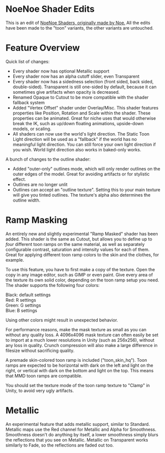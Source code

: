 # NoeNoe Shader Edits

This is an edit of [NoeNoe Shaders, originally made by Noe.](https://vrcat.club/threads/updated-29-5-18-noenoe-shaders.157/) All the edits have been made to the "toon" variants, the other variants are untouched.

# Feature Overview

Quick list of changes:

* Every shader now has optional Metallic support
* Every shader now has an alpha cutoff slider, even Transparent
* Every shader now has a sidedness selection (front sided, back sided, double-sided). Transparent is still one-sided by default, because it can sometimes give artifacts when opacity is decreased.
* Renamed Opaque to Cutout to be more compatible with the shader fallback system
* Added "Vertex Offset" shader under Overlay/Misc. This shader features properties like Position, Rotation and Scale within the shader. These properties can be animated. Great for niche uses that would otherwise break the IK, such as up/down floating animations, upside-down models, or scaling.
* All shaders can now use the world's light direction. The Static Toon Light direction will be used as a "fallback" if the world has no meaningful light direction. You can still force your own light direction if you wish. World light direction also works in baked-only works.

A bunch of changes to the outline shader:

* Added "outer-only" outlines mode, which will only render outlines on the outer edges of the model. Great for avoiding artifacts or for stylistic effect.
* Outlines are no longer unlit
* Outlines can accept an "outline texture". Setting this to your main texture will give you tinted outlines. The texture's alpha also determines the outline width.

# Ramp Masking

An entirely new and slightly experimental "Ramp Masked" shader has been added. This shader is the same as Cutout, but allows you to define up to *four* different toon ramps on the same material, as well as separately configurable contrast, saturation and intensity values for each of them. Great for applying different toon ramp colors to the skin and the clothes, for example.

To use this feature, you have to first make a copy of the texture. Open the copy in any image editor, such as GIMP or even paint. Give every area of the texture its own solid
color, depending on the toon ramp setup you need. The shader supports the following four colors:

Black: default settings  
Red: R settings  
Green: G settings  
Blue: B settings  

Using other colors might result in unexpected behavior.

For performance reasons, make the mask texture as small as you can without any quality loss. A 4096x4096 mask texture can often easily be set to import at a much lower resolutions in Unity (such as 256x256),
without any loss in quality. Crunch compression will also make a large difference in filesize without sacrificing quality.

A premade skin-colored toon ramp is included ("toon_skin_hq"). Toon ramps are expected to be horizontal with dark on the left and light on the right, or vertical with dark on the bottom and light on the top. This means that MMD toon ramps are compatible.

You should set the texture mode of the toon ramp texture to "Clamp" in Unity, to avoid very ugly artifacts.

# Metallic

An experimental feature that adds metallic support, similar to Standard. Metallic maps use the Red channel for Metallic and Alpha for Smoothness. Smoothness doesn't do anything by itself, a lower smoothness simply blurs the reflections that you see on Metallic. Metallic on Transparent works similarly to Fade, so the reflections are faded out too.